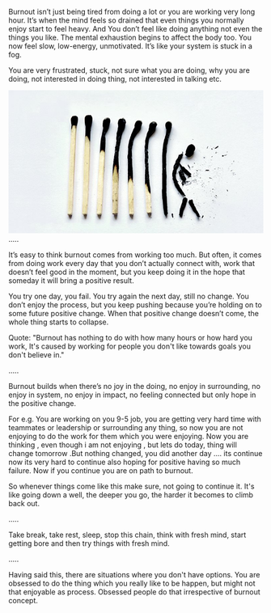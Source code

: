 Burnout isn’t just being tired from doing a lot or you are working very long hour. It’s when the mind feels so drained that even things you normally enjoy start to feel heavy. And You don’t feel like doing anything not even the things you like. The mental exhaustion begins to affect the body too. You now feel slow, low-energy, unmotivated. It’s like your system is stuck in a fog. 

You are very frustrated, stuck, not sure what you are doing, why you are doing, not interested in doing thing, not interested in talking etc. 

![](/markdown/blog12/image.png)
.....

It’s easy to think burnout comes from working too much. But often, it comes from doing work every day that you don’t actually connect with, work that doesn’t feel good in the moment, but you keep doing it in the hope that someday it will bring a positive result. 

You try one day, you fail. You try again the next day, still no change. You don’t enjoy the process, but you keep pushing because you’re holding on to some future positive change. When that positive change doesn’t come, the whole thing starts to collapse.


Quote: "Burnout has nothing to do with how many hours or how hard you work, It's caused by working for people you don't like towards goals you don't believe in."

.....

Burnout builds when there’s no joy in the doing, no enjoy in surrounding, no enjoy in system, no enjoy in impact, no feeling connected but only hope in the positive change. 

For e.g. You are working on you 9-5 job, you are getting very hard time with teammates or leadership or surrounding any thing, so now you are not enjoying to do the work for them which you were enjoying. Now you are thinking , even though i am not enjoying , but lets do today,  thing will change tomorrow .But nothing changed, you did another day .... its continue now its very hard to continue also hoping for positive having so much failure. Now if you continue you are on path to burnout. 

So whenever things come like this make sure, not going to continue it. It's like going down a well, the deeper you go, the harder it becomes to climb back out.


.....

Take break, take rest, sleep, stop this chain, think with fresh mind, start getting bore and then try things with fresh mind.


.....

Having said this, there are situations where you don't have options. You are obsessed to do the thing which you really like to be happen, but might not that enjoyable as process. Obsessed people do that irrespective of burnout concept.